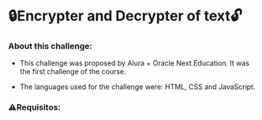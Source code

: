 # 🔒**Encrypter and Decrypter of text**🔓

### About this challenge:

* This challenge was proposed by Alura + Oracle Next Education. It was the first challenge of the course.

* The languages used for the challenge were: HTML, CSS and JavaScript.

### ⚠️Requisitos:
